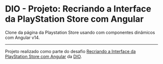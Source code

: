# DIO - Projeto: Recriando a Interface da PlayStation Store com Angular

Clone da página da Playstation Store usando com componentes dinâmicos com Angular v14.

---

Projeto realizado como parte do desafio [Recriando a Interface da PlayStation Store com Angular](https://web.dio.me/project/desafio-de-projeto-playstation-store/learning/7ae6b96d-24ea-4c63-b279-df2cf6115fff) da [DIO](https://web.dio.me).
